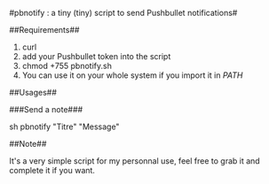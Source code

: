 #pbnotify : a tiny (tiny) script to send Pushbullet notifications#

##Requirements##

1. curl
2. add your Pushbullet token into the script
3. chmod +755 pbnotify.sh
4. You can use it on your whole system if you import it in $PATH$

##Usages##

###Send a note###

sh pbnotify "Titre" "Message"

##Note##

It's a very simple script for my personnal use, feel free to grab it and complete it if you want.